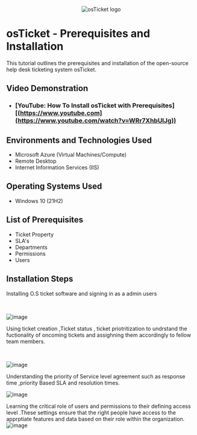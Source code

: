 <p align="center">
<img src="https://i.imgur.com/Clzj7Xs.png" alt="osTicket logo"/>
</p>

<h1>osTicket - Prerequisites and Installation</h1>
This tutorial outlines the prerequisites and installation of the open-source help desk ticketing system osTicket.<br />


<h2>Video Demonstration</h2>

- ### [YouTube: How To Install osTicket with Prerequisites][(https://www.youtube.com](https://www.youtube.com/watch?v=WRr7XhbUlJg))

<h2>Environments and Technologies Used</h2>

- Microsoft Azure (Virtual Machines/Compute)
- Remote Desktop
- Internet Information Services (IIS)

<h2>Operating Systems Used </h2>

- Windows 10</b> (21H2)

<h2>List of Prerequisites</h2>

- Ticket Property
- SLA's
- Departments
- Permissions
- Users

<h2>Installation Steps</h2>




</p>
<p>
Installing O.S ticket software and signing in as a admin users
</p>
<br />

![image](https://github.com/user-attachments/assets/5349cea0-b812-4459-967d-d50c574af6ca)


</p>
<p>
Using ticket creation ,Ticket status , ticket priotritization to undrstand the fuctionality of oncoming tickets and assighning them accordingly to fellow team members.
</p>
<br />

![image](https://github.com/user-attachments/assets/810cd8bd-d459-45ad-acea-8fb1dbf4c2f1)


</p>
<p>
Understanding the priority of Service level agreement such as response time  ,priority Based SLA  and resolution times.

![image](https://github.com/user-attachments/assets/dd6ed425-7cfb-4efb-8e55-18476c382993)

Learning the critical role of users and permissions to their defining access level .These settings ensure that the right people have access to the apprptiate features and data based on their role within the organization.
![image](https://github.com/user-attachments/assets/0b1ff6b5-c114-4351-9d85-deb57183e671)
